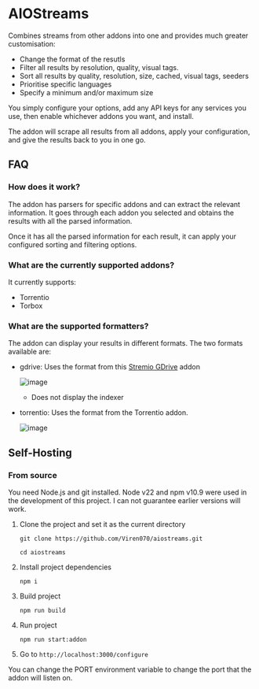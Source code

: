# AIOStreams

Combines streams from other addons into one and provides much greater customisation: 
- Change the format of the resutls
- Filter all results by resolution, quality, visual tags.
- Sort all results by quality, resolution, size, cached, visual tags, seeders
- Prioritise specific languages
- Specify a minimum and/or maximum size

You simply configure your options, add any API keys for any services you use, then enable whichever addons you want, and install. 

The addon will scrape all results from all addons, apply your configuration, and give the results back to you in one go. 

## FAQ

### How does it work? 

The addon has parsers for specific addons and can extract the relevant information. 
It goes through each addon you selected and obtains the results with all the parsed information. 

Once it has all the parsed information for each result, it can apply your configured sorting and filtering options. 

### What are the currently supported addons? 

It currently supports: 
- Torrentio
- Torbox

### What are the supported formatters? 

The addon can display your results in different formats. The two formats available are: 

- gdrive:
  Uses the format from this [Stremio GDrive](https://github.com/Viren070/stremio-gdrive-addon) addon
  
  ![image](https://github.com/user-attachments/assets/9d9c74ab-afde-41f9-ba94-eaf8904b580b)

  - Does not display the indexer

- torrentio:
  Uses the format from the Torrentio addon.
  
  ![image](https://github.com/user-attachments/assets/343dccb4-13c5-4b57-998a-82b763e9ebf9)


## Self-Hosting

### From source 

You need Node.js and git installed. Node v22 and npm v10.9 were used in the development of this project. I can not guarantee earlier versions will work.

1. Clone the project and set it as the current directory
   ```
   git clone https://github.com/Viren070/aiostreams.git
   ```
   ```
   cd aiostreams
   ```
3. Install project dependencies
   ```
   npm i
   ```
4. Build project
   ```
   npm run build
   ```
5. Run project
   ```
   npm run start:addon
   ```
6. Go to `http://localhost:3000/configure`

You can change the PORT environment variable to change the port that the addon will listen on. 

